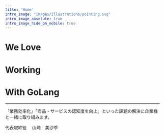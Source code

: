 ```yaml
---
title: 'Home'
intro_image: "images/illustrations/pointing.svg"
intro_image_absolute: true
intro_image_hide_on_mobile: true
---
```


# We Love
# Working
# With GoLang

---  
 「業務効率化」「商品・サービスの認知度を向上」といった課題の解決に企業様と一緒に取り組みます。  
 
 代表取締役 　山﨑　美沙季